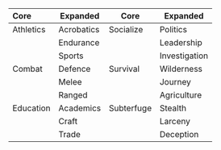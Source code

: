 | Core      | Expanded   | Core       | Expanded      |
|:--------- | ---------- | ---------- | ------------- |
| Athletics | Acrobatics | Socialize  | Politics      |
|           | Endurance  |            | Leadership    |
|           | Sports     |            | Investigation |
| Combat    | Defence    | Survival   | Wilderness    |
|           | Melee      |            | Journey       |
|           | Ranged     |            | Agriculture   |
| Education | Academics  | Subterfuge | Stealth       |
|           | Craft      |            | Larceny       |
|           | Trade      |            | Deception     |


